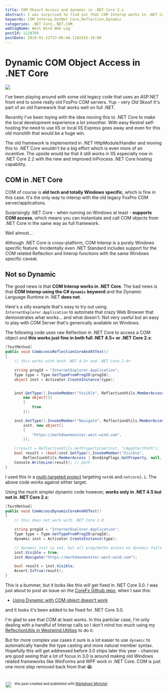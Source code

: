 ```yaml
---
title: COM Object Access and dynamic in .NET Core 2.x
abstract: I was surprised to find out that COM Interop works in .NET Core when running on Windows. It's possible to access COM components via Reflection easily enough in .NET Core 2.x. Unfortunately use of the `dynamic` keyword does not work in .NET Core 2.x so for the moment COM interop is limited to using Reflection.
keywords: COM Interop,DotNet Core,Reflection,Dynamic
categories: .NET Core,.NET,COM
weblogName: West Wind Web Log
postId: 1120705
postDate: 2019-01-22T23:06:48.1102415-10:00
---
```

# Dynamic COM Object Access in .NET Core

![](OldSchool.jpg)

I've been playing around with some old legacy code that uses an ASP.NET front end to some really old FoxPro COM servers. Yup - very *Old Skool*! It's part of an old framework that works well on full .NET. 

Recently I've been toying with the idea moving this to .NET Core to make the local development experience a lot smoother. With easy Kestrel self-hosting the need to use IIS or local IIS Express goes away and even for this old monolith that would be a huge win.

The old framework is implemented in .NET HttpModule/Handler and moving this to .NET Core wouldn't be a big effort which is even more of an incentive. The upside would be that it still works in IIS especially now in .NET Core 2.2 with the new and improved InProcess .NET Core hosting capability.

## COM in .NET Core
COM of course is **old tech and totally Windows specific**, which is fine in this case. It's the only way to interop with the old legacy FoxPro COM server/applications. 

Surprisingly .NET Core - when running on Windows at least - **supports COM access**, which means you can instantiate and call COM objects from .NET Core in the same way as full framework. 

Well almost...

Although .NET Core is cross-platform, COM Interop is a purely Windows specific feature. Incidentally even .NET Standard includes support for the COM related Reflection and Interop functions with the same Windows specific caveat.

## Not so Dynamic
The good news is that **COM Interop works in .NET Core**. The bad news is that **COM Interop using the C# `dynamic` keyword** and the Dynamic Language Runtime in .NET **does not**. 

Here's a silly example that's easy to try out using `InternetExplorer.Application` to automate that crazy Web Browser that demonstrates what works... and what doesn't. Not very useful but an easy to play with COM Server that's generically available on Windows.

The following code uses raw Reflection in .NET Core to access a COM object and **this works just fine in both full .NET 4.5+ or .NET Core 2.x**:

```cs
[TestMethod]
public void ComAccessReflectionCoreAnd45Test()
{
    // this works with both .NET 4.5+ and .NET Core 2.0+

    string progId = "InternetExplorer.Application";
    Type type = Type.GetTypeFromProgID(progId);
    object inst = Activator.CreateInstance(type);


    inst.GetType().InvokeMember("Visible", ReflectionUtils.MemberAccess | BindingFlags.SetProperty, null, inst,
        new object[1]
        {
            true
        });

    inst.GetType().InvokeMember("Navigate", ReflectionUtils.MemberAccess | BindingFlags.InvokeMethod, null,
        inst, new object[]
        {
            "https://markdownmonster.west-wind.com",
        });

    //result = ReflectionUtils.GetPropertyCom(inst, "cAppStartPath");
    bool result = (bool)inst.GetType().InvokeMember("Visible",
        ReflectionUtils.MemberAccess | BindingFlags.GetProperty, null, inst, null);
    Console.WriteLine(result); // path             
}
```

I used this in a [multi-targeted project](https://weblog.west-wind.com/posts/2017/Jun/22/MultiTargeting-and-Porting-a-NET-Library-to-NET-Core-20) targeting `net46` and `netcore2.1`. The above code works against either target.

Using the much simpler dynamic code however, **works only in .NET 4.5 but not in .NET Core 2.x**:

```cs
[TestMethod]
public void ComAccessDynamicCoreAnd45Test()
{
    // this does not work with .NET Core 2.0

    string progId = "InternetExplorer.Application";
    Type type = Type.GetTypeFromProgID(progId);
    dynamic inst = Activator.CreateInstance(type);

    // dynamic inst is set, but all prop/metho access on dynamic fails
    inst.Visible = true;
    inst.Navigate("https://markdownmonster.west-wind.com");

    bool result = inst.Visible;
    Assert.IsTrue(result);
}
```

This is a bummer, but it looks like this will get fixed in .NET Core 3.0. I was just about to post an issue on the [CoreFx Github repo](https://github.com/dotnet/corefx), when I saw this:

* [Using Dynamic with COM object doesn't work](https://github.com/dotnet/corefx/issues/32630)

and it looks it's been added to be fixed for .NET Core 3.0.

I'm glad to see that COM at least works. In this particlar case, I'm only dealing with a handful of Interop calls so I don't mind too much using my [ReflectionUtils in Westwind.Utilties](https://github.com/RickStrahl/Westwind.Utilities/blob/master/Westwind.Utilities/Utilities/ReflectionUtils.cs) to do it. 

But for more complex use cases it sure is a lot easier to use `dynamic` to automatically handle the type casting and more natural member syntax. Hopefully this will get addressed before 3.0 ships later this year - chances are good seeing that a lot of focus in 3.0 is around making old Windows related frameworks like WinForms and WPF work in .NET Core. COM is just one more step removed back from that :joy:.


<div style="margin-top: 30px;font-size: 0.8em;
            border-top: 1px solid #eee;padding-top: 8px;">
    <img src="https://markdownmonster.west-wind.com/favicon.png"
         style="height: 20px;float: left; margin-right: 10px;"/>
    this post created and published with 
    <a href="https://markdownmonster.west-wind.com" 
       target="top">Markdown Monster</a> 
</div>